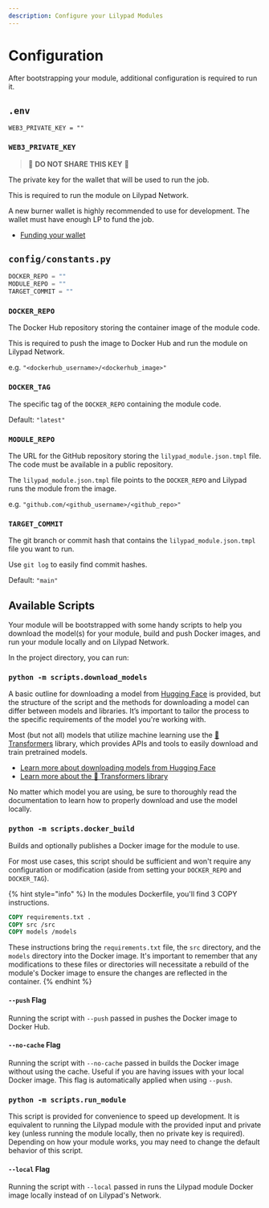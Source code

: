 ```yaml
---
description: Configure your Lilypad Modules
---
```


# Configuration

After bootstrapping your module, additional configuration is required to run it.

## `.env`

```
WEB3_PRIVATE_KEY = ""
```

### `WEB3_PRIVATE_KEY`

> 🚨 **DO NOT SHARE THIS KEY** 🚨

The private key for the wallet that will be used to run the job.

This is required to run the module on Lilypad Network.

A new burner wallet is highly recommended to use for development.
The wallet must have enough LP to fund the job.

- [Funding your wallet](https://docs.lilypad.tech/lilypad/lilypad-testnet/quick-start/funding-your-wallet-from-faucet)

## `config/constants.py`

```python
DOCKER_REPO = ""
MODULE_REPO = ""
TARGET_COMMIT = ""
```

### `DOCKER_REPO`

The Docker Hub repository storing the container image of the module code.

This is required to push the image to Docker Hub and run the module on Lilypad Network.

e.g. `"<dockerhub_username>/<dockerhub_image>"`

### `DOCKER_TAG`

The specific tag of the `DOCKER_REPO` containing the module code.

Default: `"latest"`

### `MODULE_REPO`

The URL for the GitHub repository storing the `lilypad_module.json.tmpl` file. The code must be available in a public repository.

The `lilypad_module.json.tmpl` file points to the `DOCKER_REPO` and Lilypad runs the module from the image.

e.g. `"github.com/<github_username>/<github_repo>"`

### `TARGET_COMMIT`

The git branch or commit hash that contains the `lilypad_module.json.tmpl` file you want to run.

Use `git log` to easily find commit hashes.

Default: `"main"`

## Available Scripts

Your module will be bootstrapped with some handy scripts to help you download the model(s) for your module, build and push Docker images, and run your module locally and on Lilypad Network.

In the project directory, you can run:

### `python -m scripts.download_models`

A basic outline for downloading a model from [Hugging Face](https://huggingface.co/) is provided, but the structure of the script and the methods for downloading a model can differ between models and libraries. It’s important to tailor the process to the specific requirements of the model you're working with.

Most (but not all) models that utilize machine learning use the [🤗 Transformers](https://huggingface.co/docs/transformers/index) library, which provides APIs and tools to easily download and train pretrained models.

- [Learn more about downloading models from Hugging Face](https://huggingface.co/docs/hub/en/models-downloading)
- [Learn more about the 🤗 Transformers library](https://huggingface.co/docs/hub/en/transformers)

No matter which model you are using, be sure to thoroughly read the documentation to learn how to properly download and use the model locally.

### `python -m scripts.docker_build`

Builds and optionally publishes a Docker image for the module to use.

For most use cases, this script should be sufficient and won't require any configuration or modification (aside from setting your `DOCKER_REPO` and `DOCKER_TAG`).

{% hint style="info" %}
In the modules Dockerfile, you'll find 3 COPY instructions.

```Dockerfile
COPY requirements.txt .
COPY src /src
COPY models /models
```

These instructions bring the `requirements.txt` file, the `src` directory, and the `models` directory into the Docker image. It's important to remember that any modifications to these files or directories will necessitate a rebuild of the module's Docker image to ensure the changes are reflected in the container.
{% endhint %}

#### `--push` Flag

Running the script with `--push` passed in pushes the Docker image to Docker Hub.

#### `--no-cache` Flag

Running the script with `--no-cache` passed in builds the Docker image without using the cache. Useful if you are having issues with your local Docker image. This flag is automatically applied when using `--push`.

### `python -m scripts.run_module`

This script is provided for convenience to speed up development. It is equivalent to running the Lilypad module with the provided input and private key (unless running the module locally, then no private key is required). Depending on how your module works, you may need to change the default behavior of this script.

#### `--local` Flag

Running the script with `--local` passed in runs the Lilypad module Docker image locally instead of on Lilypad's Network.
